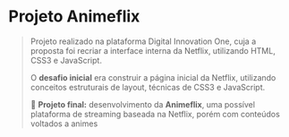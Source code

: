 # Projeto Animeflix 

> Projeto realizado na plataforma Digital Innovation One, cuja a proposta foi recriar a interface interna da Netflix, utilizando HTML, CSS3 e JavaScript.
>
> O **desafio inicial** era construir a página inicial da Netflix, utilizando conceitos estruturais de layout, técnicas de CSS3 e JavaScript.
>
> :robot: **Projeto final:** desenvolvimento da **Animeflix**, uma possível plataforma de streaming baseada na Netflix, porém com conteúdos voltados a animes 

